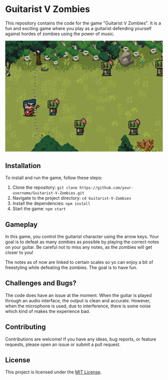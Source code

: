 # Guitarist V Zombies

This repository contains the code for the game "Guitarist V Zombies". It is a fun and exciting game where you play as a guitarist defending yourself against hordes of zombies using the power of music.

![Canvas](assets/canvas.png)

## Installation

To install and run the game, follow these steps:

1. Clone the repository: `git clone https://github.com/your-username/Guitarist-V-Zombies.git`
2. Navigate to the project directory: `cd Guitarist-V-Zombies`
3. Install the dependencies: `npm install`
4. Start the game: `npm start`

## Gameplay

In this game, you control the guitarist character using the arrow keys. Your goal is to defeat as many zombies as possible by playing the correct notes on your guitar. Be careful not to miss any notes, as the zombies will get closer to you!

The notes as of now are linked to certain scales so yo can enjoy a bit of freestyling while defeating the zombies. The goal is to have fun.

## Challenges and Bugs?
The code does have an issue at the moment. When the guitar is played through an audio interface, the output is clean and accurate. However, when the microphone is used, due to interference, there is some noise which kind of makes the experience bad. 

## Contributing

Contributions are welcome! If you have any ideas, bug reports, or feature requests, please open an issue or submit a pull request.

## License

This project is licensed under the [MIT License](LICENSE).